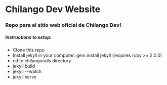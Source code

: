 # Chilango Dev Website
### Repo para el sitio web oficial de Chilango Dev!


##### Instructions to setup:

* Clone this repo
* Install jekyll in your computer: gem install jekyll (requires ruby >= 2.0.0)
* cd to chilangorails directory
* jekyll build
* jekyll --watch
* jekyll serve
